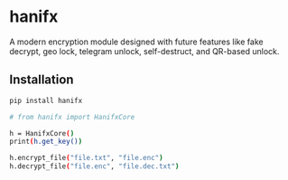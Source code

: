 # hanifx

A modern encryption module designed with future features like fake decrypt, geo lock, telegram unlock, self-destruct, and QR-based unlock.

## Installation

```bash
pip install hanifx

# from hanifx import HanifxCore 

h = HanifxCore()
print(h.get_key())

h.encrypt_file("file.txt", "file.enc")
h.decrypt_file("file.enc", "file.dec.txt")
